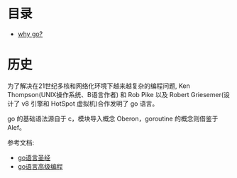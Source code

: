 目录
=================

+ [why go?](#历史)

# 历史

为了解决在21世纪多核和网络化环境下越来越复杂的编程问题, Ken Thompson(UNIX操作系统、B语言作者) 和 Rob Pike 以及 Robert Griesemer(设计了 v8 引擎和 HotSpot 虚拟机)合作发明了 go 语言。

go 的基础语法源自于 c，模块导入概念 Oberon，goroutine 的概念则借鉴于 Alef。































参考文档:

+ [go语言圣经](https://yar999.gitbooks.io/gopl-zh/content/)
+ [go语言高级编程](https://github.com/chai2010/advanced-go-programming-book)